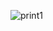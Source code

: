 ![print1](https://user-images.githubusercontent.com/70443946/193378597-ec9da86d-7d3b-4a78-a129-c1a2f0db0f02.png)
